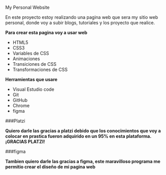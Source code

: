 My Personal Website

En este proyecto estoy realizando una pagina web que sera my sitio web personal, donde voy a subir blogs, tutoriales y los proyecto que realice.



**Para crear esta pagina voy a usar web** 

- HTML5
- CSS3
- Variables de CSS
- Animaciones
- Transiciones  de CSS
- Transformaciones de CSS

**Herramientas que usare**

-  Visual Estudio code 
-  Git
-  GitHub
-  Chrome 
-  figma


###Platzi

**Quiero darle las gracias a platzi debido que los conocimientos que voy a colocar en prastica fueron adquirido en un 95% en esta plataforma. ¡GRACIAS PLATZI!**

###figma

**Tambien quiero darle las gracias a figma, este maravilloso programa me permitio crear el diseño de mi pagina web**

